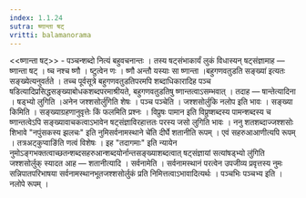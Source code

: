 ```yaml
---
index: 1.1.24
sutra: ष्णान्ता षट्
vritti: balamanorama
---
```


<<ष्णान्ता षट्>> - पञ्चन्शब्दो नित्यं बहुवचनान्तः । तस्य षट्संभाकार्यं लुकं विधास्यन् षट्संज्ञामाह — ष्णान्ता षट् । ष्च नश्च ष्णौ । ष्टुत्वेन णः । ष्णौ अन्तौ यस्याः सा ष्णान्ता ।बहुगणवतुडति सङ्ख्या॑ इत्यतः सङ्ख्येत्यनुवर्तते । तच्च पूर्वसूत्रे बहुगणवतुडतिपरमपि शब्दाधिकारादिह पञ्च षडित्यादिप्रसिद्धसङ्ख्याबोधकशब्दपरमाश्रीयते, बहुगणवतुडतिषु ष्णान्तत्वाऽसम्भवात् । तदाह — षान्तेत्यादिना । षड्भ्यो लुगिति ।अनेन जश्शसोर्लु॑गिति शेषः । पञ्च पञ्चेति । जश्शसोर्लुकि नलोप इति भावः । सङ्ख्या किमिति । सङ्ख्याग्रहणानुवृत्तेः किं फलमिति प्रश्नः । विप्रुषः पामान इति विप्रुष्शब्दस्य पामन्शब्दस्य च ष्णान्तत्वेऽपि सङ्ख्यावाचकत्वाऽभावेन षट्संज्ञाविरहात्ततः परस्य जसो लुगिति भावः । ननु शतशब्दाज्जश्शसोः शिभावे "नपुंसकस्य झलचः" इति नुमिसर्वनामस्थाने चे॑ति दीर्घे शतानीति रूपम् । एवं सहरुआआणीत्यपि रूपम् । तत्रअट्कुप्वाङि॑ति णत्वं विशेषः । इह "तदागमाः" इति न्यायेन नुमोऽङ्गभक्तत्वाच्छतन्शब्दसहरुआन्शब्दयोर्नान्तसङ्ख्याशब्दत्वात् षट्संज्ञायां सत्यांषड्भ्यो लु॑गिति जश्शसोर्लुक् स्यादत आह — शतानीत्यादि । सर्वनामेति । सर्वनामस्थानं परत्वेन उपजीव्य प्रवृत्तस्य नुमः सन्निपातपरिभाषया सर्वनामस्थानभूतजश्शसोर्लुकं प्रति निमित्तत्वाऽभावादित्यर्थः । पञ्चभिः पञ्चभ्य इति । नलोपे रूपम् । 